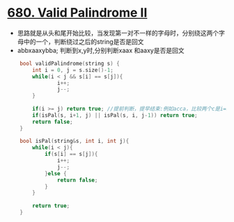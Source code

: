 # [680. Valid Palindrome II](https://leetcode.com/problems/valid-palindrome-ii/description/)
* 思路就是从头和尾开始比较，当发现第一对不一样的字母时，分别绕这两个字母中的一个，判断绕过之后的string是否是回文
* abbxaaxybba; 判断到x,y时,分别判断xaax 和aaxy是否是回文

```c++
    bool validPalindrome(string s) {
        int i = 0, j = s.size()-1;
        while(i < j && s[i] == s[j]){
                i++;
                j--; 
        }
        
        if(i >= j) return true; //提前判断，提早结束:例如acca，比较两个c是i=1, j=2;比较完之后i=2; j=1
        if(isPal(s, i+1, j) || isPal(s, i, j-1)) return true;
        return false;
    }
    
    bool isPal(string&s, int i, int j){
        while(i < j){
            if(s[i] == s[j]){
                i++; 
                j--;
            }else {
                return false;
            }
        }
        
        return true;
    }
```
